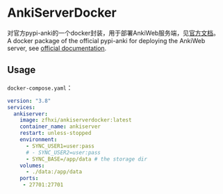 # AnkiServerDocker
对官方pypi-anki的一个docker封装，用于部署AnkiWeb服务端，见[官方文档](https://docs.ankiweb.net/sync-server.html)。  
A docker package of the official pypi-anki for deploying the AnkiWeb server, see [official documentation](https://docs.ankiweb.net/sync-server.html).

## Usage

`docker-compose.yaml`：
    
```yaml
version: "3.8"
services:
  ankiserver:
    image: zfhxi/ankiserverdocker:latest
    container_name: ankiserver
    restart: unless-stopped
    environment:
      - SYNC_USER1=user:pass
      # - SYNC_USER2=user:pass
      - SYNC_BASE=/app/data # the storage dir
    volumes:
      - ./data:/app/data
    ports:
     - 27701:27701
```
